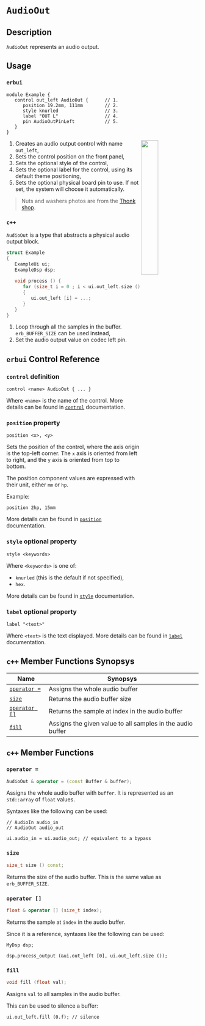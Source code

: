# `AudioOut`

## Description

`AudioOut` represents an audio output.


## Usage

### `erbui`

```erbui
module Example {
   control out_left AudioOut {      // 1.
      position 19.2mm, 111mm        // 2.
      style knurled                 // 3.
      label "OUT L"                 // 4.
      pin AudioOutPinLeft           // 5.
   }
}
```

<img align="right" width="30%" src="https://www.thonk.co.uk/wp-content/uploads/2017/02/nutswashers.jpg">

1. Creates an audio output control with name `out_left`,
2. Sets the control position on the front panel,
3. Sets the optional style of the control,
4. Sets the optional label for the control, using its default theme positioning,
5. Sets the optional physical board pin to use. If not set, the system will choose it automatically.

> Nuts and washers photos are from the [Thonk shop](https://www.thonk.co.uk/shop/3-5mm-jacks/).

### `c++`

`AudioOut` is a type that abstracts a physical audio output block.

```c++
struct Example
{
   ExampleUi ui;
   ExampleDsp dsp;
   
   void process () {
      for (size_t i = 0 ; i < ui.out_left.size () ; ++i) // 1.
      {
         ui.out_left [i] = ...;                          // 2.
      }
   }
}
```

1. Loop through all the samples in the buffer. `erb_BUFFER_SIZE` can be used instead,
2. Set the audio output value on codec left pin.


## `erbui` Control Reference

### `control` definition

```
control <name> AudioOut { ... }
```

Where `<name>` is the name of the control.
More details can be found in [`control`](../erbui/grammar.html#control) documentation.

### `position` property

```
position <x>, <y>
```

Sets the position of the control, where the axis origin is the top-left corner.
The `x` axis is oriented from left to right, and the `y` axis is oriented from top to bottom.

The position component values are expressed with their unit, either `mm` or `hp`.

Example:
```
position 2hp, 15mm
```

More details can be found in [`position`](../erbui/grammar.html#position) documentation.

### `style` optional property

```
style <keywords>
```

Where `<keywords>` is one of:
- `knurled` (this is the default if not specified),
- `hex`.

More details can be found in [`style`](../erbui/grammar.html#style) documentation.

### `label` optional property

```
label "<text>"
```

Where `<text>` is the text displayed.
More details can be found in [`label`](../erbui/grammar.html#label) documentation.


## `c++` Member Functions Synopsys

| Name | Synopsys |
| - | - |
| [`operator =`](#operator-) | Assigns the whole audio buffer |
| [`size`](#size) | Returns the audio buffer size |
| [`operator []`](#operator--1) | Returns the sample at index in the audio buffer |
| [`fill`](#fill) | Assigns the given value to all samples in the audio buffer |


## `c++` Member Functions

### `operator =`

```c++
AudioOut & operator = (const Buffer & buffer);
```

Assigns the whole audio buffer with `buffer`.
It is represented as an `std::array` of `float` values.

Syntaxes like the following can be used:

```
// AudioIn audio_in
// AudioOut audio_out

ui.audio_in = ui.audio_out; // equivalent to a bypass
```

### `size`

```c++
size_t size () const;
```

Returns the size of the audio buffer. This is the same value as `erb_BUFFER_SIZE`.

### `operator []`

```c++
float & operator [] (size_t index);
```

Returns the sample at `index` in the audio buffer.

Since it is a reference, syntaxes like the following can be used:

```
MyDsp dsp;

dsp.process_output (&ui.out_left [0], ui.out_left.size ());
```

### `fill`

```c++
void fill (float val);
```

Assigns `val` to all samples in the audio buffer.

This can be used to silence a buffer:

```
ui.out_left.fill (0.f); // silence
```
